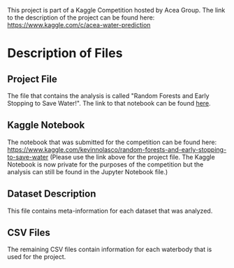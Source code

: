 This project is part of a Kaggle Competition hosted by Acea Group. The link to the description of the project can be found here: https://www.kaggle.com/c/acea-water-prediction

# Description of Files

## Project File
The file that contains the analysis is called "Random Forests and Early Stopping to Save Water!". The link to that notebook can be found [here](https://github.com/knolasco/Acea-Smart-Water/blob/main/Random%20Forests%20and%20Early%20Stopping%20to%20Save%20Water!.ipynb). 

## Kaggle Notebook

The notebook that was submitted for the competition can be found here: https://www.kaggle.com/kevinnolasco/random-forests-and-early-stopping-to-save-water
(Please use the link above for the project file. The Kaggle Notebook is now private for the purposes of the competition but the analysis can still be found in the Jupyter Notebook file.)

## Dataset Description

This file contains meta-information for each dataset that was analyzed.

## CSV Files
The remaining CSV files contain information for each waterbody that is used for the project.
